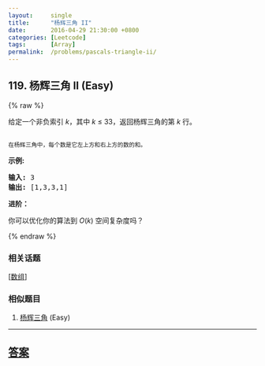 ```yaml
---
layout:     single
title:      "杨辉三角 II"
date:       2016-04-29 21:30:00 +0800
categories: [Leetcode]
tags:       [Array]
permalink:  /problems/pascals-triangle-ii/
---
```


## 119. 杨辉三角 II (Easy)

{% raw %}

<p>给定一个非负索引&nbsp;<em>k</em>，其中 <em>k</em>&nbsp;&le;&nbsp;33，返回杨辉三角的第 <em>k </em>行。</p>

<p><img alt="" src="https://upload.wikimedia.org/wikipedia/commons/0/0d/PascalTriangleAnimated2.gif"></p>

<p><small>在杨辉三角中，每个数是它左上方和右上方的数的和。</small></p>

<p><strong>示例:</strong></p>

<pre><strong>输入:</strong> 3
<strong>输出:</strong> [1,3,3,1]
</pre>

<p><strong>进阶：</strong></p>

<p>你可以优化你的算法到 <em>O</em>(<em>k</em>) 空间复杂度吗？</p>

{% endraw %}

### 相关话题
  [[数组](https://github.com/openset/leetcode/tree/master/tag/array/README.md)]

### 相似题目
  1. [杨辉三角](/problems/pascals-triangle) (Easy)

---

## [答案](https://github.com/openset/leetcode/tree/master/problems/pascals-triangle-ii)
